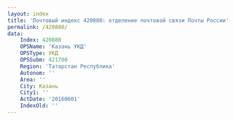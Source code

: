 ```yaml
---
layout: index
title: 'Почтовый индекс 420880: отделение почтовой связи Почты России'
permalink: /420880/
data:
    Index: 420880
    OPSName: 'Казань УКД'
    OPSType: УКД
    OPSSubm: 421700
    Region: 'Татарстан Республика'
    Autonom: ''
    Area: ''
    City: Казань
    City1: ''
    ActDate: '20160601'
    IndexOld: ''
---
```


